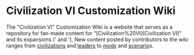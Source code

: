 # Civilization VI Customization Wiki

The "Civilization VI" Customization Wiki is a website that serves as a repository for fan-made content for "[Civilization%20VI](Civilization VI)" and its expansions (' and '). New content posted by contributors to the wiki ranges from [civilizations](civilizations) and [leaders](leaders) to [mods](mods) and [scenario](scenario)s.